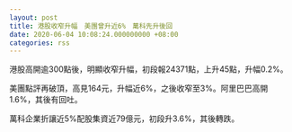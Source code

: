 ```yaml
---
layout: post
title: 港股收窄升幅　美團曾升近6%　萬科先升後回
date: 2020-06-04 10:08:24.000000000 +08:00
categories: rss
---
```


港股高開逾300點後，明顯收窄升幅，初段報24371點，上升45點，升幅0.2%。

美團點評再破頂，高見164元，升幅近6%，之後收窄至3%。阿里巴巴高開1.6%，其後有回吐。

萬科企業折讓近5%配股集資近79億元，初段升3.6%，其後轉跌。
